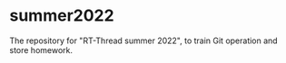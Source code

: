 # summer2022
The repository for "RT-Thread summer 2022", to train Git operation and store homework.
